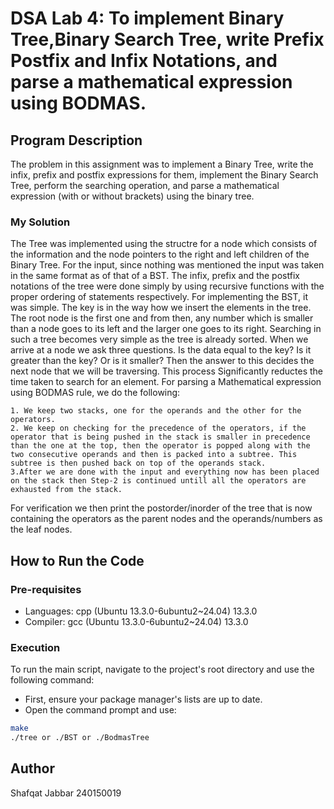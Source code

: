 # DSA Lab 4: To implement Binary Tree,Binary Search Tree, write Prefix Postfix and Infix Notations, and parse a mathematical expression using BODMAS. 

## Program Description
The problem in this assignment was to implement a Binary Tree, write the infix, prefix and postfix expressions for them, implement the Binary Search Tree, perform the searching operation, and parse a mathematical expression (with or without brackets) using the binary tree.

### My Solution
The Tree was implemented using the structre for a node which consists of the information and the node pointers to the right and left children of the Binary Tree.
For the input, since nothing was mentioned the input was taken in the same format as of that of a BST.
The infix, prefix and the postfix notations of the tree were done simply by using recursive functions with the proper ordering of statements respectively.
For implementing the BST, it was simple. The key is in the way how we insert the elements in the tree. The root node is the first one and from then, any number which is smaller than a node goes to its left and the larger one goes to its right. Searching in such a tree becomes very simple as the tree is already sorted. When we arrive at a node we ask three questions. Is the data equal to the key? Is it greater than the key? Or is it smaller? Then the answer to this decides the next node that we will be traversing. This process Significantly reductes the time taken to search for an element.
For parsing a Mathematical expression using BODMAS rule, we do the following:

    1. We keep two stacks, one for the operands and the other for the operators.
    2. We keep on checking for the precedence of the operators, if the operator that is being pushed in the stack is smaller in precedence than the one at the top, then the operator is popped along with the two consecutive operands and then is packed into a subtree. This subtree is then pushed back on top of the operands stack.
    3.After we are done with the input and everything now has been placed on the stack then Step-2 is continued untill all the operators are exhausted from the stack.

For verification we then print the postorder/inorder of the tree that is now containing the operators as the parent nodes and the operands/numbers as the leaf nodes.

## How to Run the Code

### Pre-requisites
- Languages: cpp (Ubuntu 13.3.0-6ubuntu2~24.04) 13.3.0
- Compiler: gcc (Ubuntu 13.3.0-6ubuntu2~24.04) 13.3.0

### Execution
To run the main script, navigate to the project's root directory and use the following command:
- First, ensure your package manager's lists are up to date.
- Open the command prompt and use:

```bash
make
./tree or ./BST or ./BodmasTree
```

## Author
Shafqat Jabbar
240150019